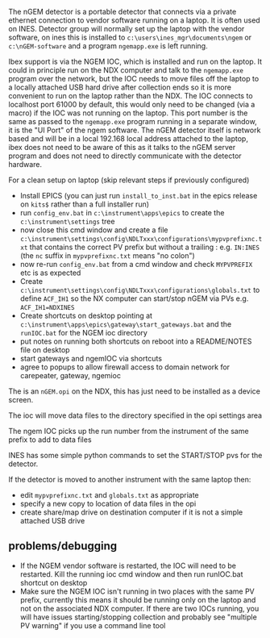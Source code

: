The nGEM detector is a portable detector that connects via a private ethernet connection to vendor software running on a laptop. It is often used on INES. Detector group will normally set up the laptop with the vendor software, on ines this is installed to `c:\users\ines_mgr\documents\ngem` or `c:\nGEM-software` and a program `ngemapp.exe` is left running.

Ibex support is via the NGEM IOC, which is installed and run on the laptop. It could in principle run on the NDX computer and talk to the `ngemapp.exe` program over the network, but the IOC needs to move files off the laptop to a locally attached USB hard drive after collection ends so it is more convenient to run on the laptop rather than the NDX. The IOC connects to localhost port 61000 by default, this would only need to be changed (via a macro) if the IOC was not running on the laptop. This port number is the same as passed to the `ngemapp.exe` program running in a separate window, it is the "UI Port" of the ngem software. The nGEM detector itself is network based and will be in a local 192.168 local address attached to the laptop, ibex does not need to be aware of this as it talks to the nGEM server program and does not need to directly communicate with the detector hardware.   

For a clean setup on laptop (skip relevant steps if previously configured)
* Install EPICS (you can just run `install_to_inst.bat` in the epics release on `kits$` rather than a full installer run)
* run `config_env.bat` in `c:\instrument\apps\epics` to create the `c:\instrument\settings` tree
* now close this cmd window and create a file `c:\instrument\settings\config\NDLTxxx\configurations\mypvprefixnc.txt` that contains the correct PV prefix but without a trailing : e.g. `IN:INES` (the `nc` suffix in `mypvprefixnc.txt` means "no colon") 
* now re-run `config_env.bat` from a cmd window and check `MYPVPREFIX` etc is as expected
* Create `c:\instrument\settings\config\NDLTxxx\configurations\globals.txt` to define `ACF_IH1` so the NX computer can start/stop nGEM via PVs e.g. `ACF_IH1=NDXINES`
* Create shortcuts on desktop pointing at `c:\instrument\apps\epics\gateway\start_gateways.bat` and the `runIOC.bat` for the NGEM ioc directory
* put notes on running both shortcuts on reboot into a README/NOTES file on desktop
* start gateways and ngemIOC via shortcuts
* agree to popups to allow firewall access to domain network for carepeater, gateway, ngemioc

The is an `nGEM.opi` on the NDX, this has just need to be installed as a device screen.

The ioc will move data files to the directory specified in the opi settings area

The ngem IOC picks up the run number from the instrument of the same prefix to add to data files  

INES has some simple python commands to set the START/STOP pvs for the detector. 

If the detector is moved to another instrument with the same laptop then:

* edit `mypvprefixnc.txt` and `globals.txt` as appropriate
* specify a new copy to location of data files in the opi
* create share/map drive on destination computer if it is not a simple attached USB drive

## problems/debugging 

* If the NGEM vendor software is restarted, the IOC will need to be restarted. Kill the running ioc cmd window and then run runIOC.bat shortcut on desktop
* Make sure the NGEM IOC isn't running in two places with the same PV prefix, currently this means it should be running only on the laptop and not on the associated NDX computer. If there are two IOCs running, you will have issues starting/stopping collection and probably see "multiple PV warning" if you use a command line tool             
